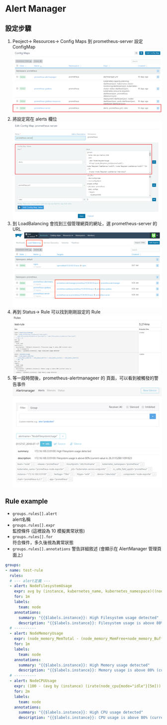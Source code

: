# Alert Manager
## 設定步驟
1. Peoject-> Resources-> Config Maps
到 prometheus-server 設定 ConfigMap
![](Alert_Manager/1.PNG)
2. 將設定寫在 alerts 欄位
![](Alert_Manager/2.PNG)
3. 到 LoadBalancing 會找到三個管理網頁的網址，選 prometheus-server 的 URL
![](Alert_Manager/3.PNG)
4. 再到 Status-> Rule 可以找到剛剛設定的 Rule
![](Alert_Manager/4.PNG)
5. 等一段時間後，prometheus-alertmanageer 的 頁面，可以看到被觸發的警告事件
![](Alert_Manager/5.PNG)


## Rule example
- `groups.rules[].alert`  
alert名稱  
- `groups.rules[].expr`  
監控條件  (這裡設為 10 模擬異常狀態)
- `groups.rules[].for`  
符合條件，多久後視為異常狀態
- `groups.rules[].annotations`
警告詳細敘述 (會顯示在 AlertManager 管理頁面上)
```yaml
groups:
- name: test-rule
  rules:
  # --- alert定義 ---
  - alert: NodeFilesystemUsage
    expr: avg by (instance, kubernetes_name, kubernetes_namespace)((node_filesystem_size{device="/dev/sda2"} - node_filesystem_free{device="/dev/sda2"}) / node_filesystem_size{device="/dev/sda2"} * 100) > 10  
    for: 1m
    labels:
      team: node
    annotations:
      summary: "{{$labels.instance}}: High Filesystem usage detected"
      description: "{{$labels.instance}}: Filesystem usage is above 80% (current value is: {{ $value }}"
  # ----------
  - alert: NodeMemoryUsage
    expr: (node_memory_MemTotal - (node_memory_MemFree+node_memory_Buffers+node_memory_Cached )) / node_memory_MemTotal * 100 > 80
    for: 1m
    labels:
      team: node
    annotations:
      summary: "{{$labels.instance}}: High Memory usage detected"
      description: "{{$labels.instance}}: Memory usage is above 80% (current value is: {{ $value }}"
  # ----------
  - alert: NodeCPUUsage
    expr: (100 - (avg by (instance) (irate(node_cpu{mode="idle"}[5m])) * 100)) > 80
    for: 2m
    labels:
      team: node
    annotations:
      summary: "{{$labels.instance}}: High CPU usage detected"
      description: "{{$labels.instance}}: CPU usage is above 80% (current value is: {{ $value }}"
```

